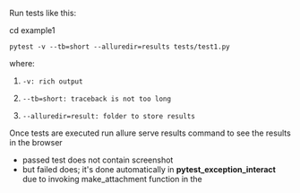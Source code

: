 Run tests like this:

cd example1

`pytest -v --tb=short --alluredir=results tests/test1.py
`

where:
1.     -v: rich output
2.     --tb=short: traceback is not too long
3.     --alluredir=result: folder to store results

Once tests are executed run allure serve results command to see the results in the browser
- passed test does not contain screenshot
- but failed does; it's done automatically in **pytest_exception_interact** due to invoking make_attachment function in the
